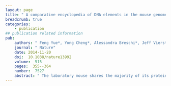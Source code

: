 ```yaml
---
layout: page
title: " A comparative encyclopedia of DNA elements in the mouse genome."
breadcrumb: true
categories:
    - publication
## publication related information
pub:
    authors: " Feng Yue*, Yong Cheng*, Alessandra Breschi*, Jeff Vierstra*, Weisheng Wu*, Tyrone Ryba*, Richard Sandstrom*, Zhihai Ma*, Carrie Davis*, Benjamin D. Pope*, Yin Shen*, Dmitri D. Pervouchine, Sarah Djebali, Robert E. Thurman, Rajinder Kaul, Eric Rynes, Anthony Kirilusha, Georgi K. Marinov, Brian A. Williams, Diane Trout, Henry Amrhein, Katherine Fisher-Aylor, Igor Antoshechkin, Gilberto DeSalvo, Lei-Hoon See, Meagan Fastuca, Jorg Drenkow, Chris Zaleski, Alex Dobin, Pablo Prieto, Julien Lagarde, Giovanni Bussotti, Andrea Tanzer, Olgert Denas, Kanwei Li, M. A. Bender, Miaohua Zhang, Rachel Byron, Mark T. Groudine, David McCleary, Long Pham, Zhen Ye, Samantha Kuan, Lee Edsall, Yi-Chieh Wu, Matthew D. Rasmussen, Mukul S. Bansal, Manolis Kellis, Cheryl A. Keller, Christapher S. Morrissey, Tejaswini Mishra, Deepti Jain, Nergiz Dogan, Robert S. Harris, Philip Cayting, Trupti Kawli, Alan P. Boyle, Ghia Euskirchen, Anshul Kundaje, Shin Lin, Yiing Lin, Camden Jansen, Venkat S. Malladi, Melissa S. Cline, Drew T. Erickson, Vanessa M. Kirkup, Katrina Learned, Cricket A. Sloan, Kate R. Rosenbloom, Beatriz Lacerda de Sousa, Kathryn Beal, Miguel Pignatelli, Paul Flicek, Jin Lian, Tamer Kahveci, Dongwon Lee, W. James Kent, Miguel Ramalho Santos, Javier Herrero, Cedric Notredame, Audra Johnson, Shinny Vong, Kristen Lee, Daniel Bates, Fidencio Neri, Morgan Diegel, Theresa Canfield, Peter J. Sabo, Matthew S. Wilken, Thomas A. Reh, Erika Giste, Anthony Shafer, Tanya Kutyavin, Eric Haugen, Douglas Dunn, Alex P. Reynolds, Shane Neph, Richard Humbert, R. Scott Hansen, Marella De Bruijn, Licia Selleri, Alexander Rudensky, Steven Josefowicz, Robert Samstein, Evan E. Eichler, Stuart H. Orkin, Dana Levasseur, Thalia Papayannopoulou, Kai-Hsin Chang, Arthur Skoultchi, Srikanta Gosh, Christine Disteche, Piper Treuting, Yanli Wang, Mitchell J. Weiss, Gerd A. Blobel, Xiaoyi Cao, Sheng Zhong, Ting Wang, Peter J. Good, Rebecca F. Lowdon, Leslie B. Adams, Xiao-Qiao Zhou, Michael J. Pazin, Elise A. Feingold, Barbara Wold, James Taylor, Ali Mortazavi, Sherman M. Weissman, John A. Stamatoyannopoulos<sup>#</sup>, Michael P. Snyder<sup>#</sup>, Roderic Guigo<sup>#</sup>, Thomas R. Gingeras<sup>#</sup>, David M. Gilbert<sup>#</sup>, Ross C. Hardison<sup>#</sup>, Michael A. Beer*<sup>,#</sup>,  Bing Ren<sup>#</sup>"
    journal: " Nature"
    date: 2014-11-20
    doi:  10.1038/nature13992
    volume:  515
    pages:  355--364
    number:  7527
    abstract: " The laboratory mouse shares the majority of its protein-coding genes with humans, making it the premier model organism in biomedical research, yet the two mammals  differ in significant ways. To gain greater insights into both shared and species-specific transcriptional and cellular regulatory programs in the mouse, the Mouse ENCODE Consortium has mapped transcription, DNase I hypersensitivity, transcription factor binding, chromatin modifications and replication domains throughout the mouse genome in diverse cell and tissue types. By comparing with the human genome, we not only confirm substantial conservation in the newly annotated potential functional sequences, but also find a large degree of divergence of sequences involved in transcriptional regulation, chromatin state and higher order chromatin organization. Our results illuminate the wide range of evolutionary forces acting on genes and their regulatory regions, and provide a general resource for research into mammalian biology and mechanisms of human diseases.,"
---
```


